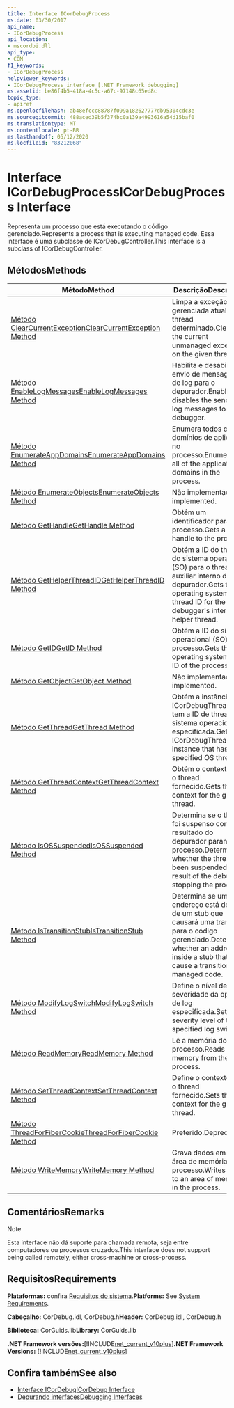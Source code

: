 ```yaml
---
title: Interface ICorDebugProcess
ms.date: 03/30/2017
api_name:
- ICorDebugProcess
api_location:
- mscordbi.dll
api_type:
- COM
f1_keywords:
- ICorDebugProcess
helpviewer_keywords:
- ICorDebugProcess interface [.NET Framework debugging]
ms.assetid: be86f4b5-418a-4c5c-a67c-97148c65ed8c
topic_type:
- apiref
ms.openlocfilehash: ab48efccc88787f099a182627777db95304cdc3e
ms.sourcegitcommit: 488aced39b5f374bc0a139a4993616a54d15baf0
ms.translationtype: MT
ms.contentlocale: pt-BR
ms.lasthandoff: 05/12/2020
ms.locfileid: "83212068"
---
```

# <a name="icordebugprocess-interface"></a><span data-ttu-id="d1a2d-102">Interface ICorDebugProcess</span><span class="sxs-lookup"><span data-stu-id="d1a2d-102">ICorDebugProcess Interface</span></span>
<span data-ttu-id="d1a2d-103">Representa um processo que está executando o código gerenciado.</span><span class="sxs-lookup"><span data-stu-id="d1a2d-103">Represents a process that is executing managed code.</span></span> <span data-ttu-id="d1a2d-104">Essa interface é uma subclasse de ICorDebugController.</span><span class="sxs-lookup"><span data-stu-id="d1a2d-104">This interface is a subclass of ICorDebugController.</span></span>  
  
## <a name="methods"></a><span data-ttu-id="d1a2d-105">Métodos</span><span class="sxs-lookup"><span data-stu-id="d1a2d-105">Methods</span></span>  
  
|<span data-ttu-id="d1a2d-106">Método</span><span class="sxs-lookup"><span data-stu-id="d1a2d-106">Method</span></span>|<span data-ttu-id="d1a2d-107">Descrição</span><span class="sxs-lookup"><span data-stu-id="d1a2d-107">Description</span></span>|  
|------------|-----------------|  
|[<span data-ttu-id="d1a2d-108">Método ClearCurrentException</span><span class="sxs-lookup"><span data-stu-id="d1a2d-108">ClearCurrentException Method</span></span>](icordebugprocess-clearcurrentexception-method.md)|<span data-ttu-id="d1a2d-109">Limpa a exceção não gerenciada atual no thread determinado.</span><span class="sxs-lookup"><span data-stu-id="d1a2d-109">Clears the current unmanaged exception on the given thread.</span></span>|  
|[<span data-ttu-id="d1a2d-110">Método EnableLogMessages</span><span class="sxs-lookup"><span data-stu-id="d1a2d-110">EnableLogMessages Method</span></span>](icordebugprocess-enablelogmessages-method.md)|<span data-ttu-id="d1a2d-111">Habilita e desabilita o envio de mensagens de log para o depurador.</span><span class="sxs-lookup"><span data-stu-id="d1a2d-111">Enables and disables the sending of log messages to the debugger.</span></span>|  
|[<span data-ttu-id="d1a2d-112">Método EnumerateAppDomains</span><span class="sxs-lookup"><span data-stu-id="d1a2d-112">EnumerateAppDomains Method</span></span>](icordebugprocess-enumerateappdomains-method.md)|<span data-ttu-id="d1a2d-113">Enumera todos os domínios de aplicativo no processo.</span><span class="sxs-lookup"><span data-stu-id="d1a2d-113">Enumerates all of the application domains in the process.</span></span>|  
|[<span data-ttu-id="d1a2d-114">Método EnumerateObjects</span><span class="sxs-lookup"><span data-stu-id="d1a2d-114">EnumerateObjects Method</span></span>](icordebugprocess-enumerateobjects-method.md)|<span data-ttu-id="d1a2d-115">Não implementado.</span><span class="sxs-lookup"><span data-stu-id="d1a2d-115">Not implemented.</span></span>|  
|[<span data-ttu-id="d1a2d-116">Método GetHandle</span><span class="sxs-lookup"><span data-stu-id="d1a2d-116">GetHandle Method</span></span>](icordebugprocess-gethandle-method.md)|<span data-ttu-id="d1a2d-117">Obtém um identificador para o processo.</span><span class="sxs-lookup"><span data-stu-id="d1a2d-117">Gets a handle to the process.</span></span>|  
|[<span data-ttu-id="d1a2d-118">Método GetHelperThreadID</span><span class="sxs-lookup"><span data-stu-id="d1a2d-118">GetHelperThreadID Method</span></span>](icordebugprocess-gethelperthreadid-method.md)|<span data-ttu-id="d1a2d-119">Obtém a ID do thread do sistema operacional (SO) para o thread auxiliar interno do depurador.</span><span class="sxs-lookup"><span data-stu-id="d1a2d-119">Gets the operating system (OS) thread ID for the debugger's internal helper thread.</span></span>|  
|[<span data-ttu-id="d1a2d-120">Método GetID</span><span class="sxs-lookup"><span data-stu-id="d1a2d-120">GetID Method</span></span>](icordebugprocess-getid-method.md)|<span data-ttu-id="d1a2d-121">Obtém a ID do sistema operacional (SO) do processo.</span><span class="sxs-lookup"><span data-stu-id="d1a2d-121">Gets the operating system (OS) ID of the process.</span></span>|  
|[<span data-ttu-id="d1a2d-122">Método GetObject</span><span class="sxs-lookup"><span data-stu-id="d1a2d-122">GetObject Method</span></span>](icordebugprocess-getobject-method.md)|<span data-ttu-id="d1a2d-123">Não implementado.</span><span class="sxs-lookup"><span data-stu-id="d1a2d-123">Not implemented.</span></span>|  
|[<span data-ttu-id="d1a2d-124">Método GetThread</span><span class="sxs-lookup"><span data-stu-id="d1a2d-124">GetThread Method</span></span>](icordebugprocess-getthread-method.md)|<span data-ttu-id="d1a2d-125">Obtém a instância ICorDebugThread que tem a ID de thread do sistema operacional especificada.</span><span class="sxs-lookup"><span data-stu-id="d1a2d-125">Gets the ICorDebugThread instance that has the specified OS thread ID.</span></span>|  
|[<span data-ttu-id="d1a2d-126">Método GetThreadContext</span><span class="sxs-lookup"><span data-stu-id="d1a2d-126">GetThreadContext Method</span></span>](icordebugprocess-getthreadcontext-method.md)|<span data-ttu-id="d1a2d-127">Obtém o contexto para o thread fornecido.</span><span class="sxs-lookup"><span data-stu-id="d1a2d-127">Gets the context for the given thread.</span></span>|  
|[<span data-ttu-id="d1a2d-128">Método IsOSSuspended</span><span class="sxs-lookup"><span data-stu-id="d1a2d-128">IsOSSuspended Method</span></span>](icordebugprocess-isossuspended-method.md)|<span data-ttu-id="d1a2d-129">Determina se o thread foi suspenso como resultado do depurador parando o processo.</span><span class="sxs-lookup"><span data-stu-id="d1a2d-129">Determines whether the thread has been suspended as a result of the debugger stopping the process.</span></span>|  
|[<span data-ttu-id="d1a2d-130">Método IsTransitionStub</span><span class="sxs-lookup"><span data-stu-id="d1a2d-130">IsTransitionStub Method</span></span>](icordebugprocess-istransitionstub-method.md)|<span data-ttu-id="d1a2d-131">Determina se um endereço está dentro de um stub que causará uma transição para o código gerenciado.</span><span class="sxs-lookup"><span data-stu-id="d1a2d-131">Determines whether an address is inside a stub that will cause a transition to managed code.</span></span>|  
|[<span data-ttu-id="d1a2d-132">Método ModifyLogSwitch</span><span class="sxs-lookup"><span data-stu-id="d1a2d-132">ModifyLogSwitch Method</span></span>](icordebugprocess-modifylogswitch-method.md)|<span data-ttu-id="d1a2d-133">Define o nível de severidade da opção de log especificada.</span><span class="sxs-lookup"><span data-stu-id="d1a2d-133">Sets the severity level of the specified log switch.</span></span>|  
|[<span data-ttu-id="d1a2d-134">Método ReadMemory</span><span class="sxs-lookup"><span data-stu-id="d1a2d-134">ReadMemory Method</span></span>](icordebugprocess-readmemory-method.md)|<span data-ttu-id="d1a2d-135">Lê a memória do processo.</span><span class="sxs-lookup"><span data-stu-id="d1a2d-135">Reads memory from the process.</span></span>|  
|[<span data-ttu-id="d1a2d-136">Método SetThreadContext</span><span class="sxs-lookup"><span data-stu-id="d1a2d-136">SetThreadContext Method</span></span>](icordebugprocess-setthreadcontext-method.md)|<span data-ttu-id="d1a2d-137">Define o contexto para o thread fornecido.</span><span class="sxs-lookup"><span data-stu-id="d1a2d-137">Sets the context for the given thread.</span></span>|  
|[<span data-ttu-id="d1a2d-138">Método ThreadForFiberCookie</span><span class="sxs-lookup"><span data-stu-id="d1a2d-138">ThreadForFiberCookie Method</span></span>](icordebugprocess-threadforfibercookie-method.md)|<span data-ttu-id="d1a2d-139">Preterido.</span><span class="sxs-lookup"><span data-stu-id="d1a2d-139">Deprecated.</span></span>|  
|[<span data-ttu-id="d1a2d-140">Método WriteMemory</span><span class="sxs-lookup"><span data-stu-id="d1a2d-140">WriteMemory Method</span></span>](icordebugprocess-writememory-method.md)|<span data-ttu-id="d1a2d-141">Grava dados em uma área de memória no processo.</span><span class="sxs-lookup"><span data-stu-id="d1a2d-141">Writes data to an area of memory in the process.</span></span>|  
  
## <a name="remarks"></a><span data-ttu-id="d1a2d-142">Comentários</span><span class="sxs-lookup"><span data-stu-id="d1a2d-142">Remarks</span></span>  
  
> [!NOTE]
> <span data-ttu-id="d1a2d-143">Esta interface não dá suporte para chamada remota, seja entre computadores ou processos cruzados.</span><span class="sxs-lookup"><span data-stu-id="d1a2d-143">This interface does not support being called remotely, either cross-machine or cross-process.</span></span>  
  
## <a name="requirements"></a><span data-ttu-id="d1a2d-144">Requisitos</span><span class="sxs-lookup"><span data-stu-id="d1a2d-144">Requirements</span></span>  
 <span data-ttu-id="d1a2d-145">**Plataformas:** confira [Requisitos do sistema](../../get-started/system-requirements.md).</span><span class="sxs-lookup"><span data-stu-id="d1a2d-145">**Platforms:** See [System Requirements](../../get-started/system-requirements.md).</span></span>  
  
 <span data-ttu-id="d1a2d-146">**Cabeçalho:** CorDebug.idl, CorDebug.h</span><span class="sxs-lookup"><span data-stu-id="d1a2d-146">**Header:** CorDebug.idl, CorDebug.h</span></span>  
  
 <span data-ttu-id="d1a2d-147">**Biblioteca:** CorGuids.lib</span><span class="sxs-lookup"><span data-stu-id="d1a2d-147">**Library:** CorGuids.lib</span></span>  
  
 <span data-ttu-id="d1a2d-148">**.NET Framework versões:**[!INCLUDE[net_current_v10plus](../../../../includes/net-current-v10plus-md.md)]</span><span class="sxs-lookup"><span data-stu-id="d1a2d-148">**.NET Framework Versions:** [!INCLUDE[net_current_v10plus](../../../../includes/net-current-v10plus-md.md)]</span></span>  
  
## <a name="see-also"></a><span data-ttu-id="d1a2d-149">Confira também</span><span class="sxs-lookup"><span data-stu-id="d1a2d-149">See also</span></span>

- [<span data-ttu-id="d1a2d-150">Interface ICorDebug</span><span class="sxs-lookup"><span data-stu-id="d1a2d-150">ICorDebug Interface</span></span>](icordebug-interface.md)
- [<span data-ttu-id="d1a2d-151">Depurando interfaces</span><span class="sxs-lookup"><span data-stu-id="d1a2d-151">Debugging Interfaces</span></span>](debugging-interfaces.md)
